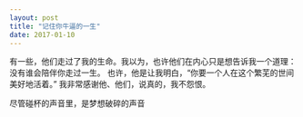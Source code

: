 ```yaml
---
layout: post
title: "记住你牛逼的一生"
date: 2017-01-10
---
```


有一些，他们走过了我的生命。我以为，也许他们在内心只是想告诉我一个道理：没有谁会陪伴你走过一生。
也许，他是让我明白，“你要一个人在这个繁芜的世间美好地活着。”
我非常感谢他、他们，说真的，我不怨恨。

尽管碰杯的声音里，是梦想破碎的声音
